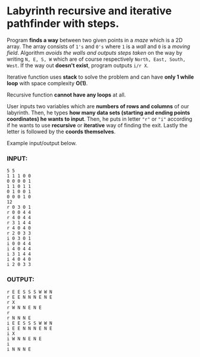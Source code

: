 # Labyrinth recursive and iterative pathfinder with steps.

Program **finds a way** between two given points in a _maze_ which is a 2D array. The array consists of `1's` and `0's` where `1` is a *wall* and
`0` is a *moving field*. Algorithm *avoids the walls and outputs steps taken* on the way by writing `N, E, S, W` which are of course respectively
`North, East, South, West`. If the way out **doesn't exist**, program outputs `i/r X`.

Iterative function uses **stack** to solve the problem and can have **only 1 while loop** with space complexity **O(1)**.

Recursive function **cannot have any loops** at all.

User inputs two variables which are **numbers of rows and columns** of our labyrinth. Then, he types **how many data sets (starting and ending
points coordinates) he wants to input**. Then, he puts in letter `"r"` or `"i"` according if he wants to use **recursive** or **iterative** way 
of finding the exit. Lastly the letter is followed by the **coords themselves**.

Example input/output below.

### INPUT:
```
5 5
1 1 1 0 0
0 0 0 0 1
1 1 0 1 1
0 1 0 0 1
0 0 0 1 0
12
r 0 3 0 1
r 0 0 4 4
r 4 0 4 4
r 3 1 4 4
r 4 0 4 0
r 2 0 3 3
i 0 3 0 1
i 0 0 4 4
i 4 0 4 4
i 3 1 4 4
i 4 0 4 0
i 2 0 3 3
```
### OUTPUT:
```
r E E S S S W W N
r E E N N N E N E
r X
r W N N E N E
r
r N N N E
i E E S S S W W N
i E E N N N E N E
i X
i W N N E N E
i
i N N N E
```

